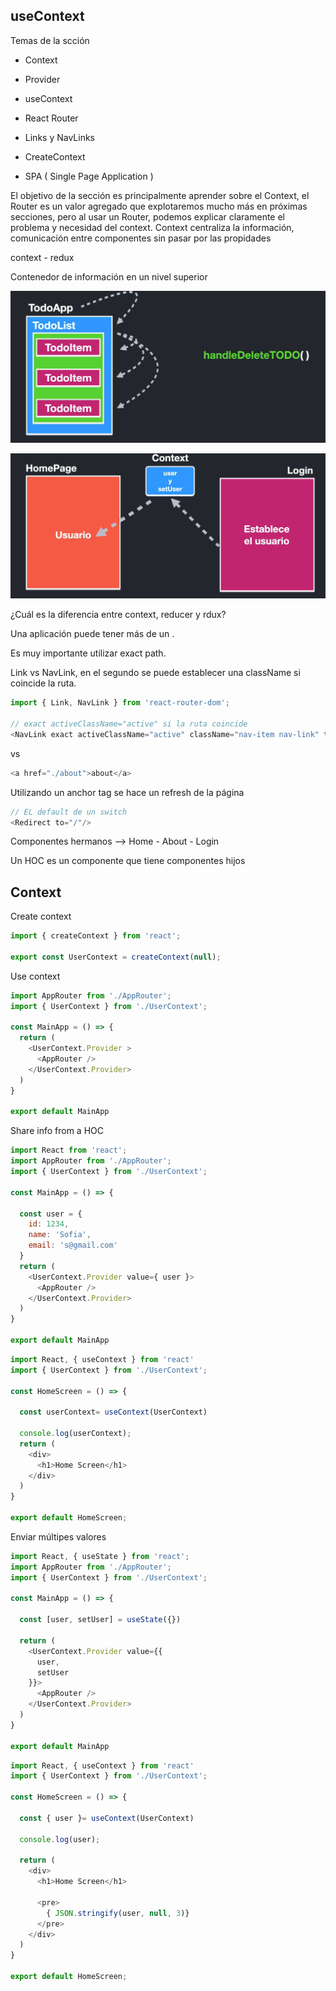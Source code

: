 ## useContext

Temas de la scción

- Context

- Provider

- useContext

- React Router

- Links y NavLinks

- CreateContext

- SPA ( Single Page Application )

El objetivo de la sección es principalmente aprender sobre el Context, el Router es un valor agregado que explotaremos mucho más en próximas secciones, pero al usar un Router, podemos explicar claramente el problema y necesidad del context.
Context centraliza la información, comunicación entre componentes sin pasar por las propidades

context - redux 

Contenedor de información en un nivel superior

![Componentes contenidos](./assets/herencia.png) 

![Context](./assets/context.png)

¿Cuál es la diferencia entre context, reducer y rdux?

Una aplicación puede tener más de un <Router />.

Es muy importante utilizar exact path.

Link vs NavLink, en el segundo se puede establecer una className si coincide la ruta.

```js
import { Link, NavLink } from 'react-router-dom';

// exact activeClassName="active" si la ruta coincide
<NavLink exact activeClassName="active" className="nav-item nav-link" to="/">Home</NavLink>

```
vs 

```js
<a href="./about">about</a>
```

Utilizando un anchor tag se hace un refresh de la página

```js
// EL default de un switch
<Redirect to="/"/>
```

Componentes hermanos --> Home - About - Login

Un HOC es un componente que tiene componentes hijos


## Context

Create context 

```js
import { createContext } from 'react';

export const UserContext = createContext(null);
```

Use context
```js
import AppRouter from './AppRouter';
import { UserContext } from './UserContext';

const MainApp = () => {
  return (
    <UserContext.Provider >
      <AppRouter />
    </UserContext.Provider>
  )
}

export default MainApp
```

Share info from a HOC

```js
import React from 'react';
import AppRouter from './AppRouter';
import { UserContext } from './UserContext';

const MainApp = () => {
  
  const user = {
    id: 1234,
    name: 'Sofia',
    email: 's@gmail.com'
  }
  return (
    <UserContext.Provider value={ user }>
      <AppRouter />
    </UserContext.Provider>
  )
}

export default MainApp
```

```js
import React, { useContext } from 'react'
import { UserContext } from './UserContext';

const HomeScreen = () => {

  const userContext= useContext(UserContext)

  console.log(userContext);
  return (
    <div>
      <h1>Home Screen</h1>
    </div>
  )
}

export default HomeScreen;

``` 

Enviar múltipes valores 

```js
import React, { useState } from 'react';
import AppRouter from './AppRouter';
import { UserContext } from './UserContext';

const MainApp = () => {
  
  const [user, setUser] = useState({})

  return (
    <UserContext.Provider value={{
      user,
      setUser
    }}>
      <AppRouter />
    </UserContext.Provider>
  )
}

export default MainApp
```

```js
import React, { useContext } from 'react'
import { UserContext } from './UserContext';

const HomeScreen = () => {

  const { user }= useContext(UserContext)

  console.log(user);

  return (
    <div>
      <h1>Home Screen</h1>

      <pre>
        { JSON.stringify(user, null, 3)}
      </pre>
    </div>
  )
}

export default HomeScreen;
```
